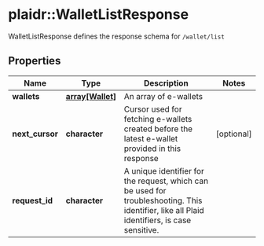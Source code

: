 # plaidr::WalletListResponse

WalletListResponse defines the response schema for `/wallet/list`

## Properties
Name | Type | Description | Notes
------------ | ------------- | ------------- | -------------
**wallets** | [**array[Wallet]**](Wallet.md) | An array of e-wallets | 
**next_cursor** | **character** | Cursor used for fetching e-wallets created before the latest e-wallet provided in this response | [optional] 
**request_id** | **character** | A unique identifier for the request, which can be used for troubleshooting. This identifier, like all Plaid identifiers, is case sensitive. | 


